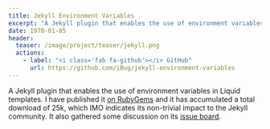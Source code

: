 ```yaml
---
title: Jekyll Environment Variables
excerpt: "A Jekyll plugin that enables the use of environment variables in templates. Also my first widely-welcome Ruby Gem."
date: 1970-01-05
header:
  teaser: /image/project/teaser/jekyll.png
  actions:
    - label: "<i class='fab fa-github'></i> GitHub"
      url: https://github.com/iBug/jekyll-environment-variables
---
```


A Jekyll plugin that enables the use of environment variables in Liquid templates.
I have published it [on RubyGems](https://rubygems.org/gems/jekyll-environment-variables) and it has accumulated a total download of 25k,
which IMO indicates its non-trivial impact to the Jekyll community.
It also gathered some discussion on its [issue board](https://github.com/iBug/jekyll-environment-variables/issues?utf8=%E2%9C%93&q=is%3Aissue).
